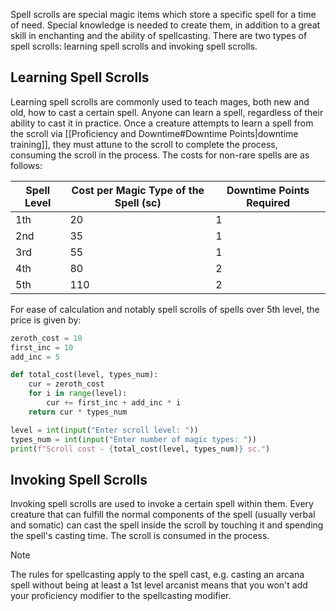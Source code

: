 Spell scrolls are special magic items which store a specific spell for a time of need. Special knowledge is needed to create them, in addition to a great skill in enchanting and the ability of spellcasting. There are two types of spell scrolls: learning spell scrolls and invoking spell scrolls.
 
## Learning Spell Scrolls
 
Learning spell scrolls are commonly used to teach mages, both new and old, how to cast a certain spell. Anyone can learn a spell, regardless of their ability to cast it in practice. Once a creature attempts to learn a spell from the scroll via [[Proficiency and Downtime#Downtime Points|downtime training]], they must attune to the scroll to complete the process, consuming the scroll in the process. The costs for non-rare spells are as follows:
 
| **Spell Level** | **Cost per Magic Type of the Spell (sc)** | **Downtime Points Required** |
| --------------- | ----------------------------------------- | ---------------------------- |
| 1th             | 20                                        | 1                            |
| 2nd             | 35                                        | 1                            |
| 3rd             | 55                                        | 1                            |
| 4th             | 80                                        | 2                            |
| 5th             | 110                                       | 2                            |
 
For ease of calculation and notably spell scrolls of spells over 5th level, the price is given by:
```python
zeroth_cost = 10
first_inc = 10
add_inc = 5

def total_cost(level, types_num):
	cur = zeroth_cost
	for i in range(level):
		cur += first_inc + add_inc * i
	return cur * types_num

level = int(input("Enter scroll level: "))
types_num = int(input("Enter number of magic types: "))
print(f"Scroll cost - {total_cost(level, types_num)} sc.")
```
 
## Invoking Spell Scrolls
 
Invoking spell scrolls are used to invoke a certain spell within them. Every creature that can fulfill the normal components of the spell (usually verbal and somatic) can cast the spell inside the scroll by touching it and spending the spell's casting time. The scroll is consumed in the process.  

>[!note]
>The rules for spellcasting apply to the spell cast, e.g. casting an arcana spell without being at least a 1st level arcanist means that you won't add your proficiency modifier to the spellcasting modifier.